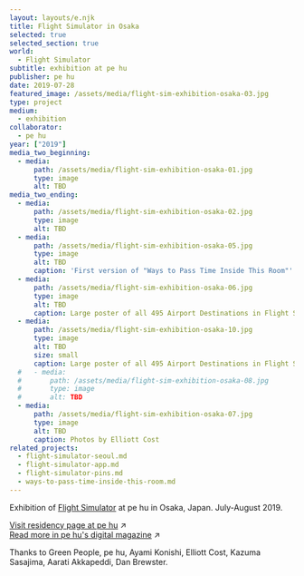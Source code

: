 ```yaml
---
layout: layouts/e.njk
title: Flight Simulator in Osaka
selected: true
selected_section: true
world:
  - Flight Simulator
subtitle: exhibition at pe hu
publisher: pe hu
date: 2019-07-28
featured_image: /assets/media/flight-sim-exhibition-osaka-03.jpg
type: project
medium:
  - exhibition
collaborator:
  - pe hu
year: ["2019"]
media_two_beginning:
  - media:
      path: /assets/media/flight-sim-exhibition-osaka-01.jpg
      type: image
      alt: TBD
media_two_ending:
  - media:
      path: /assets/media/flight-sim-exhibition-osaka-02.jpg
      type: image
      alt: TBD
  - media:
      path: /assets/media/flight-sim-exhibition-osaka-05.jpg
      type: image
      alt: TBD
      caption: 'First version of "Ways to Pass Time Inside This Room"'
  - media:
      path: /assets/media/flight-sim-exhibition-osaka-06.jpg
      type: image
      alt: TBD
      caption: Large poster of all 495 Airport Destinations in Flight Simulator
  - media:
      path: /assets/media/flight-sim-exhibition-osaka-10.jpg
      type: image
      alt: TBD
      size: small
      caption: Large poster of all 495 Airport Destinations in Flight Simulator
  #   - media:
  #       path: /assets/media/flight-sim-exhibition-osaka-08.jpg
  #       type: image
  #       alt: TBD
  - media:
      path: /assets/media/flight-sim-exhibition-osaka-07.jpg
      type: image
      alt: TBD
      caption: Photos by Elliott Cost
related_projects:
  - flight-simulator-seoul.md
  - flight-simulator-app.md
  - flight-simulator-pins.md
  - ways-to-pass-time-inside-this-room.md
---
```


Exhibition of [Flight Simulator](/medium/world/flight-simulator) at pe hu in Osaka, Japan. July-August 2019.

[Visit residency page at pe hu](https://vg.pe.hu/2f/greenpeople.html) ↗<br>
[Read more in pe hu's digital magazine](/media/assets/pe-hu-digital-magazine-vol10-sep-20-2019.pdf) ↗

<div class="small-text">Thanks to Green People, pe hu, Ayami Konishi, Elliott Cost, Kazuma Sasajima, Aarati Akkapeddi, Dan Brewster.</div>
